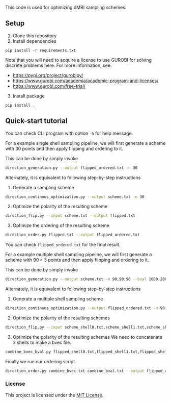 This code is used for optimizing dMRI sampling schemes.

## Setup

1. Clone this repository 
2. Install dependencies
```
pip install -r requirements.txt
```
Note that you will need to acquire a license to use GUROBI for solving discrete problems here. For more information, see:
+ https://pypi.org/project/gurobipy/
+ https://www.gurobi.com/academia/academic-program-and-licenses/
+ https://www.gurobi.com/free-trial/
3. Install package
```
pip install .
```

## Quick-start tutorial 

You can check CLI program with option `-h` for help message.

For a example single shell sampling pipeline, we will first generate a scheme with 30 points and then apply flipping and ordering to it.

This can be done by simply invoke
```bash
direction_generation.py --output flipped_ordered.txt -n 30
```

Alternately, it is equivalent to following step-by-step instructions
1. Generate a sampling scheme
```bash
direction_continous_optimization.py --output scheme.txt -n 30
```

2. Optimize the polarity of the resulting scheme
```bash
direction_flip.py --input scheme.txt --output flipped.txt
```

3. Optimize the ordering of the resulting scheme
```bash
direction_order.py flipped.txt --output flipped_ordered.txt
```

You can check `flipped_ordered.txt` for the final result. 

For a example multiple shell sampling pipeline, we will first generate a scheme with $90\times 3$ points and then apply flipping and ordering to it.

This can be done by simply invoke
```bash
direction_generation.py --output scheme.txt -n 90,90,90 --bval 1000,2000,3000
```

Alternately, it is equivalent to following step-by-step instructions

1. Generate a multiple shell sampling scheme
```bash
direction_continous_optimization.py --output flipped_ordered.txt -n 90,90,90
```

2. Optimize the polarity of the resulting schemes
```bash
direction_flip.py --input scheme_shell0.txt,scheme_shell1.txt,scheme_shell2.txt --output flipped.txt 
```

3. Optimize the polarity of the resulting schemes
We need to concatenate 3 shells to make a bvec file.
```bash
combine_bvec_bval.py flipped_shell0.txt,flipped_shell1.txt,flipped_shell2.txt 1000,2000,3000 --output combine.txt
```

Finally we run our ordering script.
```bash
direction_order.py combine_bvec.txt combine_bval.txt --output flipped_ordered.txt
```

### License
This project is licensed under the [MIT License](LICENSE).